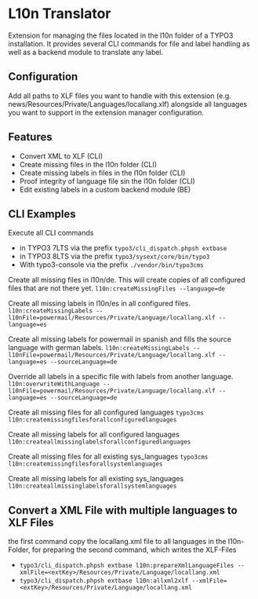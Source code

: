 L10n Translator
=====

Extension for managing the files located in the l10n folder of a TYPO3 installation. It provides several CLI commands for
file and label handling as well as a backend module to translate any label.

Configuration
----

Add all paths to XLF files you want to handle with this extension (e.g. news/Resources/Private/Languages/locallang.xlf) 
alongside all languages you want to support in the extension manager configuration.

Features
----

* Convert XML to XLF (CLI)
* Create missing files in the l10n folder (CLI)
* Create missing labels in files in the l10n folder (CLI)
* Proof integrity of language file sin the l10n folder (CLI)
* Edit existing labels in a custom backend module (BE)

CLI Examples
----

Execute all CLI commands 

* in TYPO3 7LTS via the prefix `typo3/cli_dispatch.phpsh extbase`
* in TYPO3 8LTS via the prefix `typo3/sysext/core/bin/typo3`
* With typo3-console via the prefix `./vendor/bin/typo3cms`

Create all missing files in l10n/de. This will create copies of all configured files that are not there yet.
`l10n:createMissingFiles --language=de`

Create all missing labels in l10n/es in all configured files.
`l10n:createMissingLabels --l10nFile=powermail/Resources/Private/Language/locallang.xlf --language=es`

Create all missing labels for powermail in spanish and fills the source language with german labels.
`l10n:createMissingLabels --l10nFile=powermail/Resources/Private/Language/locallang.xlf --language=es --sourceLanguage=de`

Override all labels in a specific file with labels from another language.
`l10n:overwriteWithLanguage --l10nFile=powermail/Resources/Private/Language/locallang.xlf --language=es --sourceLanguage=de`

Create all missing files for all configured languages
`typo3cms l10n:createmissingfilesforallconfiguredlanguages`

Create all missing labels for all configured languages
`l10n:createallmissinglabelsforallconfiguredlanguages`

Create all missing files for all existing sys_languages
`typo3cms l10n:createmissingfilesforallsystemlanguages`

Create all missing labels for all existing sys_languages
`l10n:createallmissinglabelsforallsystemlanguages`


Convert a XML File with multiple languages to XLF Files
----

the first command copy the locallang.xml file to all languages in the l10n-Folder, for preparing the second command, which writes the XLF-Files

* `typo3/cli_dispatch.phpsh extbase l10n:prepareXmlLanguageFiles --xmlFile=<extKey>/Resources/Private/Language/locallang.xml`
* `typo3/cli_dispatch.phpsh extbase l10n:allxml2xlf --xmlFile=<extKey>/Resources/Private/Language/locallang.xml`

